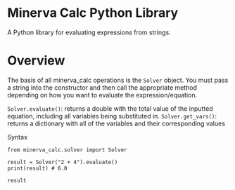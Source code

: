 # Minerva Calc Python Library
A Python library for evaluating expressions from strings.

# Overview
The basis of all minerva_calc operations is the `Solver` object. You must pass a string into the constructor and then call the appropriate method depending on how you want to evaluate the expression/equation. 

`Solver.evaluate()`: returns a double with the total value of the inputted equation, including all variables being substituted in. 
`Solver.get_vars()`: returns a dictionary with all of the variables and their corresponding values

Syntax
```
from minerva_calc.solver import Solver

result = Solver("2 + 4").evaluate()
print(result) # 6.0

result

```
